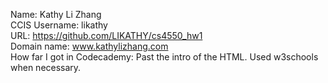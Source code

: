 Name: Kathy Li Zhang  
CCIS Username: likathy  
URL: https://github.com/LIKATHY/cs4550_hw1  
Domain name: www.kathylizhang.com  
How far I got in Codecademy: Past the intro of the HTML. Used w3schools when necessary.
